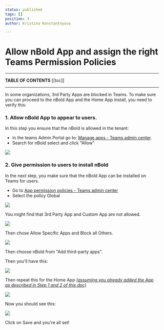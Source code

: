 ```yaml
---
status: published
tags: []
position: 3
author: Kristina Konstantnyova

---
```

# Allow nBold App and assign the right Teams Permission Policies

***

**TABLE OF CONTENTS** [[toc]]

***

In some organizations, 3rd Party Apps are blocked in Teams. To make sure you can proceed to the nBold App and the Home App install, you need to verify this:

### 1. Allow nBold App to appear to users.

In this step you ensure that the nBold is allowed in the tenant:

* In the teams Admin Portal go to: [Manage apps - Teams admin center](https://admin.teams.microsoft.com/policies/manage-apps).
* Search for nBold select and click "Allow"

![](/media/allow-2.png)

### 2. Give permission to users to install nBold

In the next step, you make sure that the nBold App can be installed on Teams for users.

* Go to [App permission policies - Teams admin center](https://admin.teams.microsoft.com/policies/app-permission)
* Select the policy Global

![](https://downloads.intercomcdn.com/i/o/296058917/e23dcf442aed7e20cf6693de/image.png)

You might find that 3rd Party App and Custom App are not allowed.

![](https://downloads.intercomcdn.com/i/o/296060994/80c04b3a5e5afcc1161d28c0/image.png)

Then chose Allow Specific Apps and Block all Others.

![](https://downloads.intercomcdn.com/i/o/296061679/53bb25cdb7b09ee625ac6855/image.png)

Then choose nBold from "Add third-party apps".

Then you'll have this:

![](/media/allow-1-1.png)

Then repeat this for the Home App [_(assuming you already added the App as described in Step 1 and 2 of this doc)_](https://docs.nbold.co/quickstart/set-up-the-home-page.html)

![](/media/allow2-2.png)

Now you should see this:

![](/media/allow3-1.png)

Click on Save and you're all set!